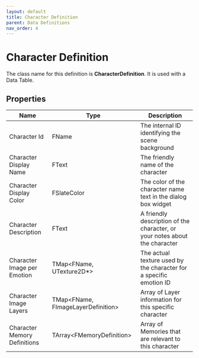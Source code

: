 ```yaml
---
layout: default
title: Character Definition
parent: Data Definitions
nav_order: 4
---
```


# Character Definition

The class name for this definition is **CharacterDefinition**. It is used with a Data Table.

## Properties

| Name | Type | Description |
| --- | --- | --- |
| Character Id | FName | The internal ID identifying the scene background |
| Character Display Name | FText | The friendly name of the character |
| Character Display Color | FSlateColor | The color of the character name text in the dialog box widget |
| Character Description | FText | A friendly description of the character, or your notes about the character |
| Character Image per Emotion | TMap\<FName, UTexture2D*\> | The actual texture used by the character for a specific emotion ID |
| Character Image Layers | TMap\<FName, FImageLayerDefinition\> | Array of Layer information for this specific character |
| Character Memory Definitions | TArray\<FMemoryDefinition\> | Array of Memories that are relevant to this character |
